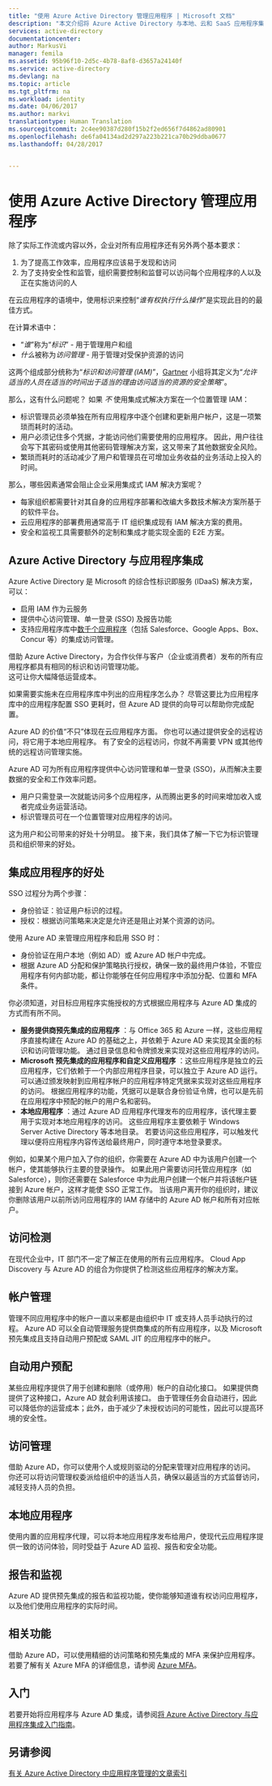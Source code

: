 ```yaml
---
title: "使用 Azure Active Directory 管理应用程序 | Microsoft 文档"
description: "本文介绍将 Azure Active Directory 与本地、云和 SaaS 应用程序集成的好处。"
services: active-directory
documentationcenter: 
author: MarkusVi
manager: femila
ms.assetid: 95b96f10-2d5c-4b78-8af8-d3657a24140f
ms.service: active-directory
ms.devlang: na
ms.topic: article
ms.tgt_pltfrm: na
ms.workload: identity
ms.date: 04/06/2017
ms.author: markvi
translationtype: Human Translation
ms.sourcegitcommit: 2c4ee90387d280f15b2f2ed656f7d4862ad80901
ms.openlocfilehash: de6fa04134ad2d297a223b221ca70b29ddba0677
ms.lasthandoff: 04/28/2017


---
```

# <a name="managing-applications-with-azure-active-directory"></a>使用 Azure Active Directory 管理应用程序
除了实际工作流或内容以外，企业对所有应用程序还有另外两个基本要求：

1. 为了提高工作效率，应用程序应该易于发现和访问
2. 为了支持安全性和监管，组织需要控制和监督可以访问每个应用程序的人以及正在实施访问的人

在云应用程序的语境中，使用标识来控制“*谁有权执行什么操作*”是实现此目的的最佳方式。

在计算术语中：

- “*谁*”称为“*标识*” - 用于管理用户和组
- *什么*被称为*访问管理* - 用于管理对受保护资源的访问

这两个组成部分统称为“*标识和访问管理 (IAM)*”，[Gartner](http://www.gartner.com/it-glossary/identity-and-access-management-iam) 小组将其定义为“*允许适当的人员在适当的时间出于适当的理由访问适当的资源的安全策略*”。

那么，这有什么问题呢？ 如果 *不* 使用集成式解决方案在一个位置管理 IAM：

- 标识管理员必须单独在所有应用程序中逐个创建和更新用户帐户，这是一项繁琐而耗时的活动。
- 用户必须记住多个凭据，才能访问他们需要使用的应用程序。 因此，用户往往会写下其密码或使用其他密码管理解决方案，这又带来了其他数据安全风险。
- 繁琐而耗时的活动减少了用户和管理员在可增加业务收益的业务活动上投入的时间。

那么，哪些因素通常会阻止企业采用集成式 IAM 解决方案呢？

- 每家组织都需要针对其自身的应用程序部署和改编大多数技术解决方案所基于的软件平台。
- 云应用程序的部署费用通常高于 IT 组织集成现有 IAM 解决方案的费用。
- 安全和监视工具需要额外的定制和集成才能实现全面的 E2E 方案。

## <a name="azure-active-directory-integrated-with-applications"></a>Azure Active Directory 与应用程序集成
Azure Active Directory 是 Microsoft 的综合性标识即服务 (IDaaS) 解决方案，可以：

- 启用 IAM 作为云服务 
- 提供中心访问管理、单一登录 (SSO) 及报告功能 
- 支持应用程序库中[数千个应用程序](https://azure.microsoft.com/marketplace/active-directory/)（包括 Salesforce、Google Apps、Box、Concur 等）的集成访问管理。 

借助 Azure Active Directory，为合作伙伴与客户（企业或消费者）发布的所有应用程序都具有相同的标识和访问管理功能。<br> 这可让你大幅降低运营成本。

如果需要实施未在应用程序库中列出的应用程序怎么办？ 尽管这要比为应用程序库中的应用程序配置 SSO 更耗时，但 Azure AD 提供的向导可以帮助你完成配置。

Azure AD 的价值“不只”体现在云应用程序方面。 你也可以通过提供安全的远程访问，将它用于本地应用程序。 有了安全的远程访问，你就不再需要 VPN 或其他传统的远程访问管理实施。

Azure AD 可为所有应用程序提供中心访问管理和单一登录 (SSO)，从而解决主要数据的安全和工作效率问题。

- 用户只需登录一次就能访问多个应用程序，从而腾出更多的时间来增加收入或者完成业务运营活动。
- 标识管理员可在一个位置管理对应用程序的访问。

这为用户和公司带来的好处十分明显。 接下来，我们具体了解一下它为标识管理员和组织带来的好处。

## <a name="integrated-application-benefits"></a>集成应用程序的好处
SSO 过程分为两个步骤：

- 身份验证：验证用户标识的过程。
- 授权：根据访问策略来决定是允许还是阻止对某个资源的访问。

使用 Azure AD 来管理应用程序和启用 SSO 时：

- 身份验证在用户本地（例如 AD）或 Azure AD 帐户中完成。
- 根据 Azure AD 分配和保护策略执行授权，确保一致的最终用户体验，不管应用程序有何内部功能，都让你能够在任何应用程序中添加分配、位置和 MFA 条件。

你必须知道，对目标应用程序实施授权的方式根据应用程序与 Azure AD 集成的方式而有所不同。

- **服务提供商预先集成的应用程序** ：与 Office 365 和 Azure 一样，这些应用程序直接构建在 Azure AD 的基础之上，并依赖于 Azure AD 来实现其全面的标识和访问管理功能。 通过目录信息和令牌颁发来实现对这些应用程序的访问。
- **Microsoft 预先集成的应用程序和自定义应用程序** ：这些应用程序是独立的云应用程序，它们依赖于一个内部应用程序目录，可以独立于 Azure AD 运行。 可以通过颁发映射到应用程序帐户的应用程序特定凭据来实现对这些应用程序的访问。 根据应用程序的功能，凭据可以是联合身份验证令牌，也可以是先前在应用程序中预配的帐户的用户名和密码。
- **本地应用程序** ：通过 Azure AD 应用程序代理发布的应用程序，该代理主要用于实现对本地应用程序的访问。 这些应用程序主要依赖于 Windows Server Active Directory 等本地目录。 若要访问这些应用程序，可以触发代理以便将应用程序内容传送给最终用户，同时遵守本地登录要求。

例如，如果某个用户加入了你的组织，你需要在 Azure AD 中为该用户创建一个帐户，使其能够执行主要的登录操作。 如果此用户需要访问托管应用程序（如 Salesforce），则你还需要在 Salesforce 中为此用户创建一个帐户并将该帐户链接到 Azure 帐户，这样才能使 SSO 正常工作。 当该用户离开你的组织时，建议你删除该用户以前所访问应用程序的 IAM 存储中的 Azure AD 帐户和所有对应帐户。

## <a name="access-detection"></a>访问检测
在现代企业中，IT 部门不一定了解正在使用的所有云应用程序。 Cloud App Discovery 与 Azure AD 的组合为你提供了检测这些应用程序的解决方案。

## <a name="account-management"></a>帐户管理
管理不同应用程序中的帐户一直以来都是由组织中 IT 或支持人员手动执行的过程。 Azure AD 可以全自动管理服务提供商集成的所有应用程序，以及 Microsoft 预先集成且支持自动用户预配或 SAML JIT 的应用程序中的帐户。

## <a name="automated-user-provisioning"></a>自动用户预配
某些应用程序提供了用于创建和删除（或停用）帐户的自动化接口。 如果提供商提供了这种接口，Azure AD 就会利用该接口。 由于管理任务会自动进行，因此可以降低你的运营成本；此外，由于减少了未授权访问的可能性，因此可以提高环境的安全性。

## <a name="access-management"></a>访问管理
借助 Azure AD，你可以使用个人或规则驱动的分配来管理对应用程序的访问。 你还可以将访问管理权委派给组织中的适当人员，确保以最适当的方式监督访问，减轻支持人员的负担。

## <a name="on-premises-applications"></a>本地应用程序
使用内置的应用程序代理，可以将本地应用程序发布给用户，使现代云应用程序提供一致的访问体验，同时受益于 Azure AD 监视、报告和安全功能。

## <a name="reporting-and-monitoring"></a>报告和监视
Azure AD 提供预先集成的报告和监视功能，使你能够知道谁有权访问应用程序，以及他们使用应用程序的实际时间。

## <a name="related-capabilities"></a>相关功能
借助 Azure AD，可以使用精细的访问策略和预先集成的 MFA 来保护应用程序。 若要了解有关 Azure MFA 的详细信息，请参阅 [Azure MFA](https://azure.microsoft.com/services/multi-factor-authentication/)。

## <a name="getting-started"></a>入门
若要开始将应用程序与 Azure AD 集成，请参阅[将 Azure Active Directory 与应用程序集成入门指南](active-directory-integrating-applications-getting-started.md)。

## <a name="see-also"></a>另请参阅
[有关 Azure Active Directory 中应用程序管理的文章索引](active-directory-apps-index.md)



